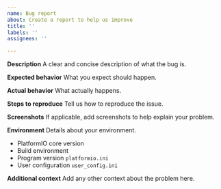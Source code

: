 ```yaml
---
name: Bug report
about: Create a report to help us improve
title: ''
labels: ''
assignees: ''

---
```


**Description**
A clear and concise description of what the bug is.

**Expected behavior**
What you expect should happen.

**Actual behavior**
What actually happens.

**Steps to reproduce**
Tell us how to reproduce the issue.

**Screenshots**
If applicable, add screenshots to help explain your problem.

**Environment**
Details about your environment.
 - PlatformIO core version
 - Build environment
 - Program version `platformio.ini`
 - User configuration `user_config.ini`

**Additional context**
Add any other context about the problem here.
